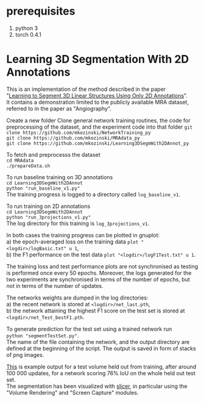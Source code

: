 # prerequisites
1. python 3
1. torch 0.4.1

# Learning 3D Segmentation With 2D Annotations
This is an implementation of the method described in the paper  
"[Learning to Segment 3D Linear Structures Using Only 2D Annotations](https://infoscience.epfl.ch/record/256857)".  
It contains a demonstration limited to the publicly available MRA dataset, referred to in the paper as "Angiography".

Create a new folder
Clone general network training routines, the code for preprocessing of the dataset, and the experiment code into that folder 
`git clone https://github.com/mkozinski/NetworkTraining_py`  
`git clone https://github.com/mkozinski/MRAdata_py`  
`git clone https://github.com/mkozinski/Learning3DSegmWith2DAnnot_py`  

To fetch and preprocesss the dataset  
`cd MRAdata`  
`./prepareData.sh`

To run baseline training on 3D annotations  
`cd Learning3DSegmWith2DAnnot`  
`python "run_baseline_v1.py"`  
The training progress is logged to a directory called `log_baseline_v1`.

To run training on 2D annotations  
`cd Learning3DSegmWith2DAnnot`  
`python "run_3projections_v1.py"`   
The log directory for this training is `log_3projections_v1`.

In both cases the training progress can be plotted in gnuplot:  
a) the epoch-averaged loss on the training data `plot "<logdir>/logBasic.txt" u 1`,  
b) the F1 performance on the test data `plot "<logdir>/logF1Test.txt" u 1`.

The training loss and test performance plots are not synchronised as testing is performed once every 50 epochs.
Moreover, the logs generated for the two experiments are synchronised in terms of the number of epochs, but not in terms of the number of updates.

The networks weights are dumped in the log directories:  
a) the recent network is stored at `<logdir>/net_last.pth`,  
b) the network attaining the highest F1 score on the test set is stored at `<logdir>/net_Test_bestF1.pth`.

To generate prediction for the test set using a trained network run  
`python "segmentTestSet.py"`.  
The name of the file containing the network, and the output directory are defined at the beginning of the script.
The output is saved in form of stacks of png images.

[This](http://documents.epfl.ch/users/k/ko/kozinski/www/brain_vasculature.gif) is example output for a test volume held out from training, after around 100 000 updates, for a network scoring 76% IoU on the whole held out test set.  
The segmentation has been visualized with [slicer](https://www.slicer.org/), in particular using the "Volume Rendering" and "Screen Capture" modules.
